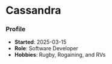 # Cassandra

### Profile
 - **Started**: 2025-03-15
- **Role**: Software Developer
 - **Hobbies**: Rugby, Rogaining, and RVs
